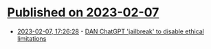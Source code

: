 # [Published on 2023-02-07](index.md)

* [2023-02-07, 17:26:28](https://lobste.rs/s/zrkw4d/dan_chatgpt_jailbreak_disable_ethical) - [DAN ChatGPT 'jailbreak' to disable ethical limitations](https://old.reddit.com/r/ChatGPT/comments/10tevu1/new_jailbreak_proudly_unveiling_the_tried_and/)
